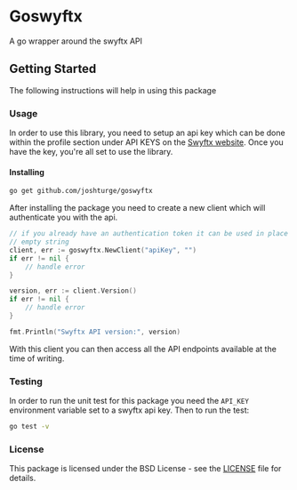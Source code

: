 # Goswyftx

A go wrapper around the swyftx API

## Getting Started

The following instructions will help in using this package

### Usage

In order to use this library, you need to setup an api key which can be done
within the profile section under API KEYS on the [Swyftx website](https://swyftx.com.au).
Once you have the key, you're all set to use the library.

#### Installing

```bash
go get github.com/joshturge/goswyftx
```

After installing the package you need to create a new client which will
authenticate you with the api.

```go
// if you already have an authentication token it can be used in place of the
// empty string
client, err := goswyftx.NewClient("apiKey", "")
if err != nil {
    // handle error
}

version, err := client.Version()
if err != nil {
    // handle error
}

fmt.Println("Swyftx API version:", version)
```

With this client you can then access all the API endpoints available at the time
of writing.

### Testing

In order to run the unit test for this package you need the `API_KEY`
environment variable set to a swyftx api key. Then to run the test:

```bash
go test -v
```

### License

This package is licensed under the BSD License - see the [LICENSE](LICENSE) file
for details.
